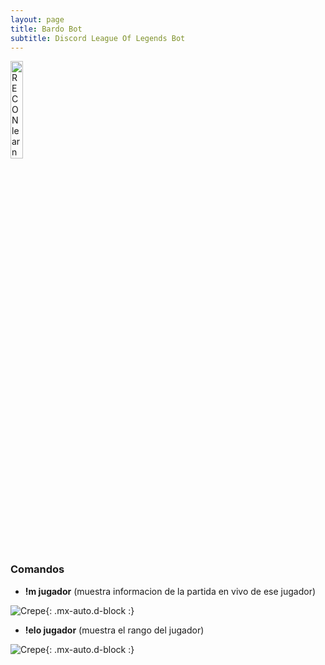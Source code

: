 ```yaml
---
layout: page
title: Bardo Bot
subtitle: Discord League Of Legends Bot
---
```



<a href="https://discord.com/oauth2/authorize?client_id=692202081150304328&permissions=8&scope=bot"><img src="https://iili.io/dMbIqJ.png" alt="RECON learn" width="20%"></a>





### Comandos

- **!m jugador** (muestra informacion de la partida en vivo de ese jugador)

![Crepe](https://iili.io/dMDgDX.png){: .mx-auto.d-block :}

- **!elo jugador** (muestra el rango del jugador)

![Crepe](https://iili.io/dMDUNt.png){: .mx-auto.d-block :}




